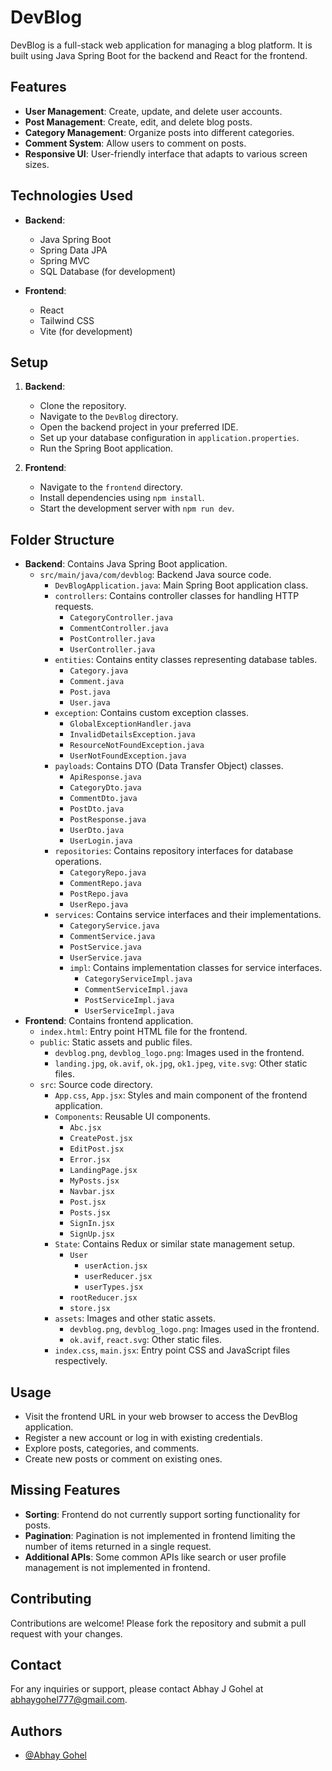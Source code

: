# DevBlog

DevBlog is a full-stack web application for managing a blog platform. It is built using Java Spring Boot for the backend and React for the frontend.

## Features

- **User Management**: Create, update, and delete user accounts.
- **Post Management**: Create, edit, and delete blog posts.
- **Category Management**: Organize posts into different categories.
- **Comment System**: Allow users to comment on posts.
- **Responsive UI**: User-friendly interface that adapts to various screen sizes.

## Technologies Used

- **Backend**:
  - Java Spring Boot
  - Spring Data JPA
  - Spring MVC
  - SQL Database (for development)
  
- **Frontend**:
  - React
  - Tailwind CSS
  - Vite (for development)

## Setup

1. **Backend**:
   - Clone the repository.
   - Navigate to the `DevBlog` directory.
   - Open the backend project in your preferred IDE.
   - Set up your database configuration in `application.properties`.
   - Run the Spring Boot application.

2. **Frontend**:
   - Navigate to the `frontend` directory.
   - Install dependencies using `npm install`.
   - Start the development server with `npm run dev`.

## Folder Structure

- **Backend**: Contains Java Spring Boot application.
  - `src/main/java/com/devblog`: Backend Java source code.
    - `DevBlogApplication.java`: Main Spring Boot application class.
    - `controllers`: Contains controller classes for handling HTTP requests.
      - `CategoryController.java`
      - `CommentController.java`
      - `PostController.java`
      - `UserController.java`
    - `entities`: Contains entity classes representing database tables.
      - `Category.java`
      - `Comment.java`
      - `Post.java`
      - `User.java`
    - `exception`: Contains custom exception classes.
      - `GlobalExceptionHandler.java`
      - `InvalidDetailsException.java`
      - `ResourceNotFoundException.java`
      - `UserNotFoundException.java`
    - `payloads`: Contains DTO (Data Transfer Object) classes.
      - `ApiResponse.java`
      - `CategoryDto.java`
      - `CommentDto.java`
      - `PostDto.java`
      - `PostResponse.java`
      - `UserDto.java`
      - `UserLogin.java`
    - `repositories`: Contains repository interfaces for database operations.
      - `CategoryRepo.java`
      - `CommentRepo.java`
      - `PostRepo.java`
      - `UserRepo.java`
    - `services`: Contains service interfaces and their implementations.
      - `CategoryService.java`
      - `CommentService.java`
      - `PostService.java`
      - `UserService.java`
      - `impl`: Contains implementation classes for service interfaces.
        - `CategoryServiceImpl.java`
        - `CommentServiceImpl.java`
        - `PostServiceImpl.java`
        - `UserServiceImpl.java`
- **Frontend**: Contains frontend application.
  - `index.html`: Entry point HTML file for the frontend.
  - `public`: Static assets and public files.
    - `devblog.png`, `devblog_logo.png`: Images used in the frontend.
    - `landing.jpg`, `ok.avif`, `ok.jpg`, `ok1.jpeg`, `vite.svg`: Other static files.
  - `src`: Source code directory.
    - `App.css`, `App.jsx`: Styles and main component of the frontend application.
    - `Components`: Reusable UI components.
      - `Abc.jsx`
      - `CreatePost.jsx`
      - `EditPost.jsx`
      - `Error.jsx`
      - `LandingPage.jsx`
      - `MyPosts.jsx`
      - `Navbar.jsx`
      - `Post.jsx`
      - `Posts.jsx`
      - `SignIn.jsx`
      - `SignUp.jsx`
    - `State`: Contains Redux or similar state management setup.
      - `User`
        - `userAction.jsx`
        - `userReducer.jsx`
        - `userTypes.jsx`
      - `rootReducer.jsx`
      - `store.jsx`
    - `assets`: Images and other static assets.
      - `devblog.png`, `devblog_logo.png`: Images used in the frontend.
      - `ok.avif`, `react.svg`: Other static files.
    - `index.css`, `main.jsx`: Entry point CSS and JavaScript files respectively.

## Usage

- Visit the frontend URL in your web browser to access the DevBlog application.
- Register a new account or log in with existing credentials.
- Explore posts, categories, and comments.
- Create new posts or comment on existing ones.

## Missing Features

- **Sorting**: Frontend do not currently support sorting functionality for posts.
- **Pagination**: Pagination is not implemented in frontend limiting the number of items returned in a single request.
- **Additional APIs**: Some common APIs like search or user profile management is not implemented in frontend.

## Contributing

Contributions are welcome! Please fork the repository and submit a pull request with your changes.

## Contact

For any inquiries or support, please contact Abhay J Gohel at abhaygohel777@gmail.com.


## Authors

- [@Abhay Gohel](https://github.com/abhay14gohel)
